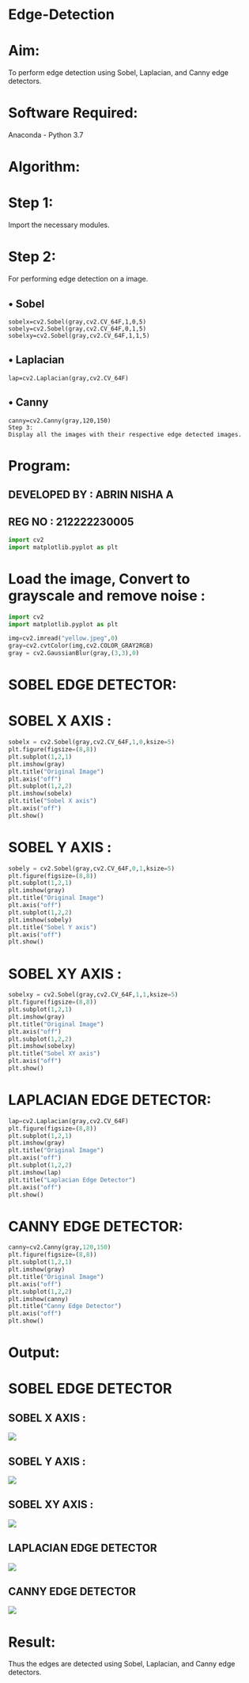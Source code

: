 # Edge-Detection

# Aim:

To perform edge detection using Sobel, Laplacian, and Canny edge detectors.

# Software Required:

Anaconda - Python 3.7

# Algorithm:

# Step 1:

Import the necessary modules.

# Step 2:

For performing edge detection on a image.

## • Sobel 
```
sobelx=cv2.Sobel(gray,cv2.CV_64F,1,0,5)
sobely=cv2.Sobel(gray,cv2.CV_64F,0,1,5)
sobelxy=cv2.Sobel(gray,cv2.CV_64F,1,1,5)
```

## • Laplacian 
```
lap=cv2.Laplacian(gray,cv2.CV_64F)
```

## • Canny 
```
canny=cv2.Canny(gray,120,150)
Step 3:
Display all the images with their respective edge detected images.
```
 
# Program:

## DEVELOPED BY : ABRIN NISHA A 

## REG NO : 212222230005

``` Python
import cv2
import matplotlib.pyplot as plt
```

# Load the image, Convert to grayscale and remove noise :

```python
import cv2
import matplotlib.pyplot as plt

img=cv2.imread("yellow.jpeg",0)
gray=cv2.cvtColor(img,cv2.COLOR_GRAY2RGB)
gray = cv2.GaussianBlur(gray,(3,3),0)
```

# SOBEL EDGE DETECTOR:

# SOBEL X AXIS :

```PYTHON
sobelx = cv2.Sobel(gray,cv2.CV_64F,1,0,ksize=5)
plt.figure(figsize=(8,8))
plt.subplot(1,2,1)
plt.imshow(gray)
plt.title("Original Image")
plt.axis("off")
plt.subplot(1,2,2)
plt.imshow(sobelx)
plt.title("Sobel X axis")
plt.axis("off")
plt.show()
```

# SOBEL Y AXIS :

```python
sobely = cv2.Sobel(gray,cv2.CV_64F,0,1,ksize=5)
plt.figure(figsize=(8,8))
plt.subplot(1,2,1)
plt.imshow(gray)
plt.title("Original Image")
plt.axis("off")
plt.subplot(1,2,2)
plt.imshow(sobely)
plt.title("Sobel Y axis")
plt.axis("off")
plt.show()
```

# SOBEL XY AXIS :

```python
sobelxy = cv2.Sobel(gray,cv2.CV_64F,1,1,ksize=5)
plt.figure(figsize=(8,8))
plt.subplot(1,2,1)
plt.imshow(gray)
plt.title("Original Image")
plt.axis("off")
plt.subplot(1,2,2)
plt.imshow(sobelxy)
plt.title("Sobel XY axis")
plt.axis("off")
plt.show()
```

# LAPLACIAN EDGE DETECTOR:
```PYTHON
lap=cv2.Laplacian(gray,cv2.CV_64F)
plt.figure(figsize=(8,8))
plt.subplot(1,2,1)
plt.imshow(gray)
plt.title("Original Image")
plt.axis("off")
plt.subplot(1,2,2)
plt.imshow(lap)
plt.title("Laplacian Edge Detector")
plt.axis("off")
plt.show()
```

# CANNY EDGE DETECTOR:

```python
canny=cv2.Canny(gray,120,150)
plt.figure(figsize=(8,8))
plt.subplot(1,2,1)
plt.imshow(gray)
plt.title("Original Image")
plt.axis("off")
plt.subplot(1,2,2)
plt.imshow(canny)
plt.title("Canny Edge Detector")
plt.axis("off")
plt.show()
```
# Output:

# SOBEL EDGE DETECTOR

## SOBEL X AXIS :
![](o1.png)

## SOBEL Y AXIS :

![](o2.png)

## SOBEL XY AXIS :

![](o3.png)

## LAPLACIAN EDGE DETECTOR

![](o4.png)

## CANNY EDGE DETECTOR

![](o5.png)

# Result:

Thus the edges are detected using Sobel, Laplacian, and Canny edge detectors.

